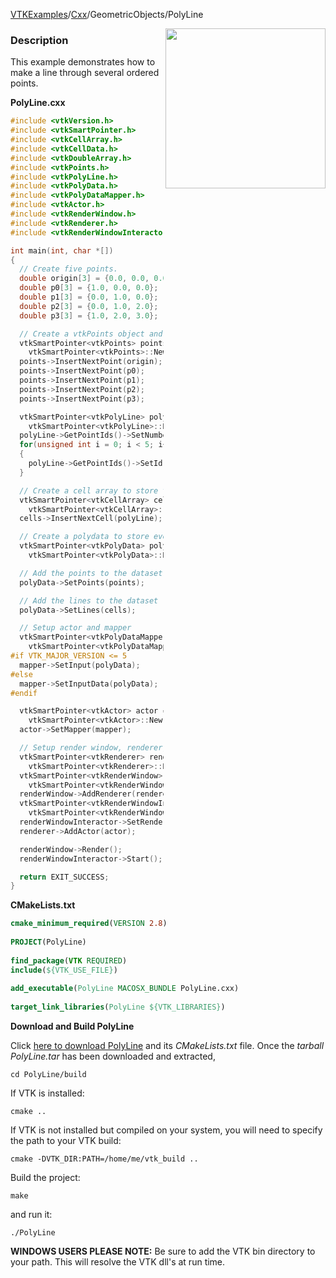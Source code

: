 [VTKExamples](Home)/[Cxx](Cxx)/GeometricObjects/PolyLine

<img align="right" src="https://github.com/lorensen/VTKExamples/raw/master/Testing/Baseline/GeometricObjects/TestPolyLine.png" width="256" />

### Description
This example demonstrates how to make a line through several ordered points.

**PolyLine.cxx**
```c++
#include <vtkVersion.h>
#include <vtkSmartPointer.h>
#include <vtkCellArray.h>
#include <vtkCellData.h>
#include <vtkDoubleArray.h>
#include <vtkPoints.h>
#include <vtkPolyLine.h>
#include <vtkPolyData.h>
#include <vtkPolyDataMapper.h>
#include <vtkActor.h>
#include <vtkRenderWindow.h>
#include <vtkRenderer.h>
#include <vtkRenderWindowInteractor.h>

int main(int, char *[])
{
  // Create five points.
  double origin[3] = {0.0, 0.0, 0.0};
  double p0[3] = {1.0, 0.0, 0.0};
  double p1[3] = {0.0, 1.0, 0.0};
  double p2[3] = {0.0, 1.0, 2.0};
  double p3[3] = {1.0, 2.0, 3.0};

  // Create a vtkPoints object and store the points in it
  vtkSmartPointer<vtkPoints> points =
    vtkSmartPointer<vtkPoints>::New();
  points->InsertNextPoint(origin);
  points->InsertNextPoint(p0);
  points->InsertNextPoint(p1);
  points->InsertNextPoint(p2);
  points->InsertNextPoint(p3);

  vtkSmartPointer<vtkPolyLine> polyLine =
    vtkSmartPointer<vtkPolyLine>::New();
  polyLine->GetPointIds()->SetNumberOfIds(5);
  for(unsigned int i = 0; i < 5; i++)
  {
    polyLine->GetPointIds()->SetId(i,i);
  }

  // Create a cell array to store the lines in and add the lines to it
  vtkSmartPointer<vtkCellArray> cells =
    vtkSmartPointer<vtkCellArray>::New();
  cells->InsertNextCell(polyLine);

  // Create a polydata to store everything in
  vtkSmartPointer<vtkPolyData> polyData =
    vtkSmartPointer<vtkPolyData>::New();

  // Add the points to the dataset
  polyData->SetPoints(points);

  // Add the lines to the dataset
  polyData->SetLines(cells);

  // Setup actor and mapper
  vtkSmartPointer<vtkPolyDataMapper> mapper =
    vtkSmartPointer<vtkPolyDataMapper>::New();
#if VTK_MAJOR_VERSION <= 5
  mapper->SetInput(polyData);
#else
  mapper->SetInputData(polyData);
#endif

  vtkSmartPointer<vtkActor> actor =
    vtkSmartPointer<vtkActor>::New();
  actor->SetMapper(mapper);

  // Setup render window, renderer, and interactor
  vtkSmartPointer<vtkRenderer> renderer =
    vtkSmartPointer<vtkRenderer>::New();
  vtkSmartPointer<vtkRenderWindow> renderWindow =
    vtkSmartPointer<vtkRenderWindow>::New();
  renderWindow->AddRenderer(renderer);
  vtkSmartPointer<vtkRenderWindowInteractor> renderWindowInteractor =
    vtkSmartPointer<vtkRenderWindowInteractor>::New();
  renderWindowInteractor->SetRenderWindow(renderWindow);
  renderer->AddActor(actor);

  renderWindow->Render();
  renderWindowInteractor->Start();

  return EXIT_SUCCESS;
}
```
**CMakeLists.txt**
```cmake
cmake_minimum_required(VERSION 2.8)
 
PROJECT(PolyLine)
 
find_package(VTK REQUIRED)
include(${VTK_USE_FILE})
 
add_executable(PolyLine MACOSX_BUNDLE PolyLine.cxx)
 
target_link_libraries(PolyLine ${VTK_LIBRARIES})
```

**Download and Build PolyLine**

Click [here to download PolyLine](https://github.com/lorensen/VTKWikiExamplesTarballs/raw/master/PolyLine.tar) and its *CMakeLists.txt* file.
Once the *tarball PolyLine.tar* has been downloaded and extracted,
```
cd PolyLine/build 
```
If VTK is installed:
```
cmake ..
```
If VTK is not installed but compiled on your system, you will need to specify the path to your VTK build:
```
cmake -DVTK_DIR:PATH=/home/me/vtk_build ..
```
Build the project:
```
make
```
and run it:
```
./PolyLine
```
**WINDOWS USERS PLEASE NOTE:** Be sure to add the VTK bin directory to your path. This will resolve the VTK dll's at run time.

